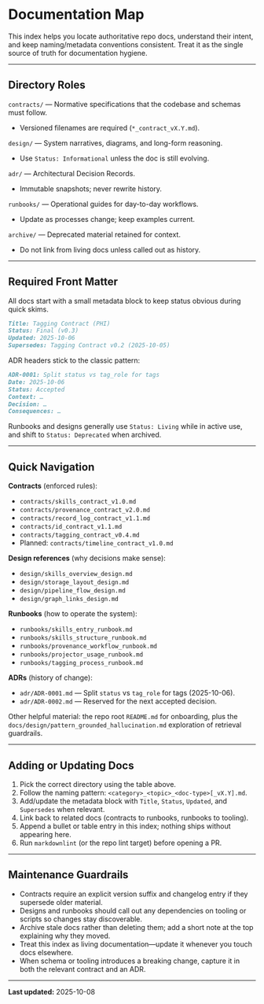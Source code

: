 # Documentation Map

This index helps you locate authoritative repo docs, understand their intent, and keep naming/metadata conventions
consistent. Treat it as the single source of truth for documentation hygiene.

---

## Directory Roles

`contracts/` — Normative specifications that the codebase and schemas must follow.

- Versioned filenames are required (`*_contract_vX.Y.md`).

`design/` — System narratives, diagrams, and long-form reasoning.

- Use `Status: Informational` unless the doc is still evolving.

`adr/` — Architectural Decision Records.

- Immutable snapshots; never rewrite history.

`runbooks/` — Operational guides for day-to-day workflows.

- Update as processes change; keep examples current.

`archive/` — Deprecated material retained for context.

- Do not link from living docs unless called out as history.

---

## Required Front Matter

All docs start with a small metadata block to keep status obvious during quick skims.

````markdown
Title: Tagging Contract (PHI)
Status: Final (v0.3)
Updated: 2025-10-06
Supersedes: Tagging Contract v0.2 (2025-10-05)
````

ADR headers stick to the classic pattern:

````markdown
ADR-0001: Split status vs tag_role for tags
Date: 2025-10-06
Status: Accepted
Context: …
Decision: …
Consequences: …
````

Runbooks and designs generally use `Status: Living` while in active use, and shift to `Status: Deprecated` when
archived.

---

## Quick Navigation

**Contracts** (enforced rules):

- `contracts/skills_contract_v1.0.md`
- `contracts/provenance_contract_v2.0.md`
- `contracts/record_log_contract_v1.1.md`
- `contracts/id_contract_v1.1.md`
- `contracts/tagging_contract_v0.4.md`
- Planned: `contracts/timeline_contract_v1.0.md`

**Design references** (why decisions make sense):

- `design/skills_overview_design.md`
- `design/storage_layout_design.md`
- `design/pipeline_flow_design.md`
- `design/graph_links_design.md`

**Runbooks** (how to operate the system):

- `runbooks/skills_entry_runbook.md`
- `runbooks/skills_structure_runbook.md`
- `runbooks/provenance_workflow_runbook.md`
- `runbooks/projector_usage_runbook.md`
- `runbooks/tagging_process_runbook.md`

**ADRs** (history of change):

- `adr/ADR-0001.md` — Split `status` vs `tag_role` for tags (2025-10-06).  
- `adr/ADR-0002.md` — Reserved for the next accepted decision.

Other helpful material: the repo root `README.md` for onboarding, plus the
`docs/design/pattern_grounded_hallucination.md` exploration of retrieval guardrails.

---

## Adding or Updating Docs

1. Pick the correct directory using the table above.  
2. Follow the naming pattern: `<category>_<topic>_<doc-type>[_vX.Y].md`.  
3. Add/update the metadata block with `Title`, `Status`, `Updated`, and `Supersedes` when relevant.  
4. Link back to related docs (contracts to runbooks, runbooks to tooling).  
5. Append a bullet or table entry in this index; nothing ships without appearing here.  
6. Run `markdownlint` (or the repo lint target) before opening a PR.

---

## Maintenance Guardrails

- Contracts require an explicit version suffix and changelog entry if they supersede older material.  
- Designs and runbooks should call out any dependencies on tooling or scripts so changes stay discoverable.  
- Archive stale docs rather than deleting them; add a short note at the top explaining why they moved.  
- Treat this index as living documentation—update it whenever you touch docs elsewhere.  
- When schema or tooling introduces a breaking change, capture it in both the relevant contract and an ADR.

---

**Last updated:** 2025-10-08
